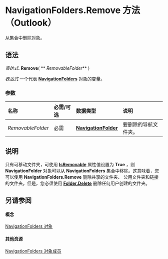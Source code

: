 
# NavigationFolders.Remove 方法 （Outlook）

从集合中删除对象。


## 语法

 _表达式_. **Remove**( ** _RemovableFolder_** )

 _表达式_ 一个代表 **[NavigationFolders](ecff93b8-0c3f-5f31-5b61-c46d2622d2af.md)** 对象的变量。


### 参数



|**名称**|**必需/可选**|**数据类型**|**说明**|
|:-----|:-----|:-----|:-----|
| _RemovableFolder_|必需|**[NavigationFolder](c8d7aabb-58ba-df5e-ccdc-06f73db7726c.md)**|要删除的导航文件夹。|

## 说明

只有可移动文件夹，可使用 **[IsRemovable](9fff5f32-2ac4-5ed3-c6d5-10962de8b34f.md)** 属性值设置为 **True** ，则 **NavigationFolder** 对象可以从 **NavigationFolders** 集合中移除。这意味着，您可以使用 **NavigationFolders.Remove** 删除共享的文件夹、 公用文件夹和链接的文件夹。但是，您必须使用 **[Folder.Delete](3df0f063-3f41-e3b7-d1e3-7ea08970c56d.md)** 删除任何用户创建的文件夹。


## 另请参阅


#### 概念


[NavigationFolders 对象](ecff93b8-0c3f-5f31-5b61-c46d2622d2af.md)
#### 其他资源


[NavigationFolders 对象成员](b2db3d9f-86bb-41d7-6be2-facd16bf8b60.md)